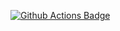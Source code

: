 <a href="https://github.com/asdfree/pof/actions"><img src="https://github.com/asdfree/pof/actions/workflows/r.yml/badge.svg" alt="Github Actions Badge"></a>
